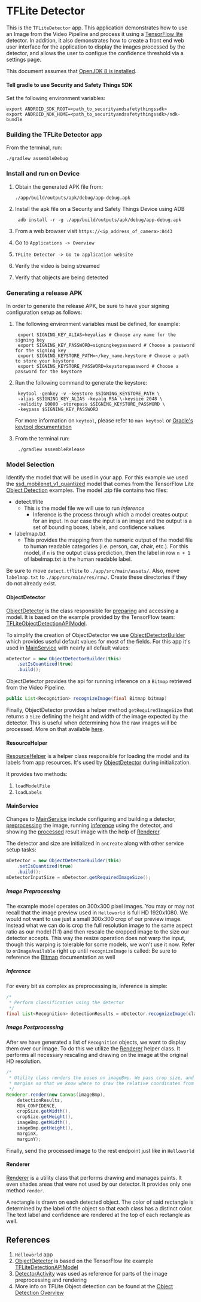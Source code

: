# TFLite Detector

This is the `TFLiteDetector` app. This application demonstrates how to use an Image from the Video Pipeline
and process it using a [TensorFlow lite](https://www.tensorflow.org/lite/guide) detector. In addition, it also
demonstrates how to create a front end web user interface for the application to display the images processed 
by the detector, and allows the user to configue the confidence threshold via a settings page.


This document assumes that [OpenJDK 8 is installed](https://openjdk.java.net/install/).

#### Tell gradle to use Security and Safety Things SDK

Set the following environment variables:

    export ANDROID_SDK_ROOT=<path_to_securityandsafetythingssdk>
    export ANDROID_NDK_HOME=<path_to_securityandsafetythingssdk>/ndk-bundle

### Building the TFLite Detector app

From the terminal, run:

    ./gradlew assembleDebug

### Install and run on Device

1. Obtain the generated APK file from: 

       ./app/build/outputs/apk/debug/app-debug.apk

2. Install the apk file on a Security and Safety Things Device using ADB
      
        adb install -r -g ./app/build/outputs/apk/debug/app-debug.apk
        
3. From a web browser visit `https://<ip_address_of_camera>:8443`       
4. Go to `Applications -> Overview` 
5. `TFLite Detector -> Go to application website`
6. Verify the video is being streamed
7. Verify that objects are being detected

### Generating a release APK

In order to generate the release APK, be sure to have your signing configuration setup as follows:

1. The following environment variables must be defined, for example:

        export SIGNING_KEY_ALIAS=keyalias # Choose any name for the signing key
        export SIGNING_KEY_PASSWORD=signingkeypassword # Choose a password for the signing key
        export SIGNING_KEYSTORE_PATH=~/key_name.keystore # Choose a path to store your keystore
        export SIGNING_KEYSTORE_PASSWORD=keystorepassword # Choose a password for the keystore

2. Run the following command to generate the keystore:

        keytool -genkey -v -keystore $SIGNING_KEYSTORE_PATH \
        -alias $SIGNING_KEY_ALIAS -keyalg RSA \-keysize 2048 \
        -validity 10000 -storepass $SIGNING_KEYSTORE_PASSWORD \
        -keypass $SIGNING_KEY_PASSWORD

    For more information on `keytool`, please refer to `man keytool` or [Oracle's keytool documentation](https://docs.oracle.com/javase/8/docs/technotes/tools/unix/keytool.html)

3. From the terminal run:

        ./gradlew assembleRelease

### Model Selection

Identify the model that will be used in your app. For this example we used the
[ssd_mobilenet_v1_quantized](https://storage.googleapis.com/download.tensorflow.org/models/tflite/coco_ssd_mobilenet_v1_1.0_quant_2018_06_29.zip)
model that comes from the TensorFlow Lite [Object Detection](https://www.tensorflow.org/lite/models/object_detection/overview)
examples. The model .zip file contains two files:
* detect.tflite
  * This is the model file we will use to run *inference*
    * Inference is the process through which a model creates output for an input. In our case the input is an image and
    the output is a set of bounding boxes, labels, and confidence values
* labelmap.txt
  * This provides the mapping from the numeric output of the model file to human readable categories (i.e. person, car,
  chair, etc.). For this model, if `n` is the output class prediction, then the label in row `n + 1` of labelmap.txt is
  the human readable label.

Be sure to move `detect.tflite` to `./app/src/main/assets/`. Also, move `labelmap.txt` to
`./app/src/main/res/raw/`. Create these directories if they do not already exist.

#### ObjectDetector

[ObjectDetector](./app/src/main/java/com/securityandsafetythings/examples/tflitedetector/detector/ObjectDetector.java)
is the class responsible for [preparing](#resourcehelper) and accessing a model. It is based on the example provided
by the TensorFlow team:
[TFLiteObjectDetectionAPIModel](https://github.com/tensorflow/examples/blob/master/lite/examples/object_detection/android/app/src/main/java/org/tensorflow/lite/examples/detection/tflite/TFLiteObjectDetectionAPIModel.java).

To simplify the creation of ObjectDetector we use
[ObjectDetectorBuilder](./app/src/main/java/com/securityandsafetythings/examples/tflitedetector/detector/ObjectDetectorBuilder.java)
which provides useful default values for most of the fields. For this app it's used in
[MainService](#mainservice) with
nearly all default values:
```java
mDetector = new ObjectDetectorBuilder(this)
    .setIsQuantized(true)
    .build();
```

ObjectDetector provides the api for running inference on a `Bitmap` retrieved from the Video Pipeline.
```java
public List<Recognition> recognizeImage(final Bitmap bitmap)
```
    
Finally, ObjectDetector provides a helper method `getRequiredImageSize` that returns a `Size` defining the height and
width of the image expected by the detector. This is useful when determining how the raw images will be processed. More 
on that available [here](#image-preprocessing).

#### ResourceHelper

[ResourceHelper](./app/src/main/java/com/securityandsafetythings/examples/tflitedetector/utilities/ResourceHelper.java)
is a helper class responsible for loading the model and its labels from app resources. It's used by
[ObjectDetector](#objectdetector) during initialization.

It provides two methods:
1. `loadModelFile`
2. `loadLabels`

#### MainService

Changes to 
[MainService](./app/src/main/java/com/securityandsafetythings/examples/tflitedetector/services/MainService.java) include
configuring and building a detector, [preprocessing](#image-preprocessing) the image, running [inference](#inference)
using the detector, and showing the [processed](#image-postprocessing) result image with the help of
[Renderer](#renderer).

The detector and size are initialized in `onCreate` along with other service setup tasks:
```java
mDetector = new ObjectDetectorBuilder(this)
    .setIsQuantized(true)
    .build();
mDetectorInputSize = mDetector.getRequiredImageSize();
```

##### Image Preprocessing

The example model operates on 300x300 pixel images. You may or may not recall that the image preview used in
`Helloworld` is full HD 1920x1080. We would not want to use just a small 300x300 crop of our preview image. Instead what
we can do is crop the full resolution image to the same aspect ratio as our model (1:1) and then rescale the cropped
image to the size our detector accepts. This way the resize operation does not warp the input, though this warping is
tolerable for some models, we won't use it now. Refer to `onImageAvailable` right up until `recognizeImage` is called:
Be sure to reference the [Bitmap](https://developer.android.com/reference/android/graphics/Bitmap) documentation as well

##### Inference

For every bit as complex as preprocessing is, inference is simple:
```java
/*
 * Perform classification using the detector
 */
final List<Recognition> detectionResults = mDetector.recognizeImage(classificationCroppedBitmap);
```

##### Image Postprocessing

After we have generated a list of `Recognition` objects, we want to display them over our image. To do this we utilize
the [Renderer](#renderer) helper class. It performs all necessary rescaling and drawing on the image at the original HD
resolution.
```java
/*
 * Utility class renders the poses on imageBmp. We pass crop size, and base image size along with the
 * margins so that we know where to draw the relative coordinates from the detector on the base image
 */
Renderer.render(new Canvas(imageBmp),
    detectionResults,
    MIN_CONFIDENCE,
    cropSize.getWidth(),
    cropSize.getHeight(),
    imageBmp.getWidth(),
    imageBmp.getHeight(),
    marginX,
    marginY);
```
Finally, send the processed image to the rest endpoint just like in `Helloworld`

#### Renderer

[Renderer](./app/src/main/java/com/securityandsafetythings/examples/tflitedetector/utilities/Renderer.java) is a utility
class that performs drawing and manages paints. It even shades areas that were not used by our detector. It provides
only one method `render`.

A rectangle is drawn on each detected object. The color of said rectangle is determined by the
label of the object so that each class has a distinct color. The text label and confidence are rendered at the top of
each rectangle as well.

## References

1. `Helloworld` app
2. [ObjectDetector](#objectdetector) is based on the TensorFlow lite example 
[TFLiteDetectionAPIModel](https://github.com/tensorflow/examples/blob/master/lite/examples/object_detection/android/app/src/main/java/org/tensorflow/lite/examples/detection/tflite/TFLiteObjectDetectionAPIModel.java)
3. [DetectorActivity](https://github.com/tensorflow/examples/blob/master/lite/examples/object_detection/android/app/src/main/java/org/tensorflow/lite/examples/detection/DetectorActivity.java)
was used as reference for parts of the image preprocessing and rendering
4. More info on TFLite Object detection can be found at the [Object Detection Overview](https://www.tensorflow.org/lite/models/object_detection/overview)
